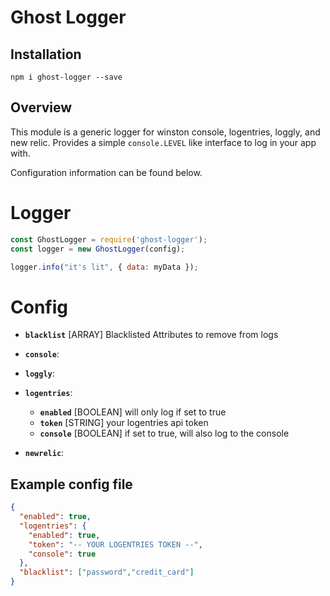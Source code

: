 # Ghost Logger

## Installation

`npm i ghost-logger --save`

## Overview

This module is a generic logger for winston console, logentries, loggly, and new relic. Provides a simple `console.LEVEL` like interface to log in your app with. 

Configuration information can be found below.

# Logger

```js
const GhostLogger = require('ghost-logger');
const logger = new GhostLogger(config);

logger.info("it's lit", { data: myData });
```

# Config

* **`blacklist`** [ARRAY] Blacklisted Attributes to remove from logs

* **`console`**:
 
* **`loggly`**: 

* **`logentries`**: 
  * **`enabled`** [BOOLEAN] will only log if set to true
  * **`token`** [STRING] your logentries api token
  * **`console`** [BOOLEAN] if set to true, will also log to the console
  
* **`newrelic`**: 

## Example config file

```json
{
  "enabled": true,
  "logentries": {
    "enabled": true,
    "token": "-- YOUR LOGENTRIES TOKEN --",
    "console": true
  },
  "blacklist": ["password","credit_card"]
}
```
